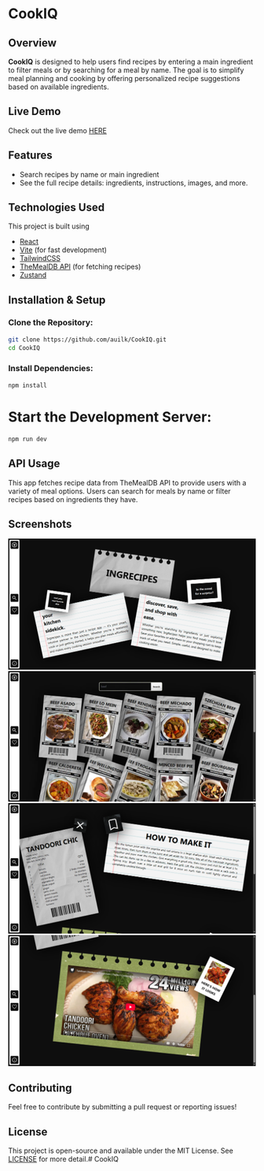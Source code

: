 # CookIQ

## Overview
**CookIQ** is designed to help users find recipes by entering a main ingredient to filter meals or by searching for a meal by name. The goal is to simplify meal planning and cooking by offering personalized recipe suggestions based on available ingredients.

## Live Demo
Check out the live demo [HERE](https://auilk.github.io/CookIQ/)

## Features
- Search recipes by name or main ingredient
- See the full recipe details: ingredients, instructions, images, and more.

## Technologies Used
This project is built using
- [React](https://react.dev/)
- [Vite](https://vite.dev/) (for fast development)
- [TailwindCSS](https://tailwindcss.com/)
- [TheMealDB API](https://www.themealdb.com/) (for fetching recipes)
- [Zustand](https://zustand-demo.pmnd.rs/)

## Installation & Setup

### Clone the Repository:
```bash
git clone https://github.com/auilk/CookIQ.git
cd CookIQ
```

### Install Dependencies:
```bash
npm install
```

# Start the Development Server:
```bash
npm run dev
```

## API Usage
This app fetches recipe data from TheMealDB API to provide users with a variety of meal options. Users can search for meals by name or filter recipes based on ingredients they have.

## Screenshots
![Home page screenshot](./public/screenshots/home-page.webp)
![Search page screenshot](./public/screenshots/search-page.webp)
![Recipe page screenshot](./public/screenshots/recipe-page01.webp)
![Another recipe page screenshot](./public/screenshots/recipe-page02.webp)


## Contributing
Feel free to contribute by submitting a pull request or reporting issues!

## License
This project is open-source and available under the MIT License. See [LICENSE](LICENSE) for more detail.#   C o o k I Q 
 
 